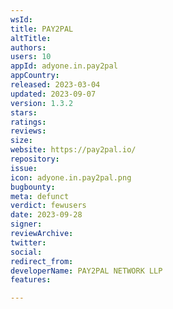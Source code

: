 ```yaml
---
wsId: 
title: PAY2PAL
altTitle: 
authors: 
users: 10
appId: adyone.in.pay2pal
appCountry: 
released: 2023-03-04
updated: 2023-09-07
version: 1.3.2
stars: 
ratings: 
reviews: 
size: 
website: https://pay2pal.io/
repository: 
issue: 
icon: adyone.in.pay2pal.png
bugbounty: 
meta: defunct
verdict: fewusers
date: 2023-09-28
signer: 
reviewArchive: 
twitter: 
social: 
redirect_from: 
developerName: PAY2PAL NETWORK LLP
features: 

---
```



